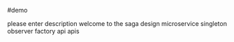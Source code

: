 #demo

please enter description
welcome to the saga design microservice
singleton 
observer 
factory
api
apis
